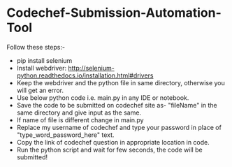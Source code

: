 # Codechef-Submission-Automation-Tool

Follow these steps:-

- pip install selenium
- Install webdriver: http://selenium-python.readthedocs.io/installation.html#drivers
- Keep the webdriver and the python file in same directory, otherwise you will get an error.
- Use below python code i.e. main.py in any IDE or notebook.
- Save the code to be submitted on codechef site as- "fileName" in the same directory and give input as the same.
- If name of file is different change in main.py
- Replace my username of codechef and type your password in place of "type_word_password_here" text.
- Copy the link of codechef question in appropriate location in code.
- Run the python script and wait for few seconds, the code will be submitted!
